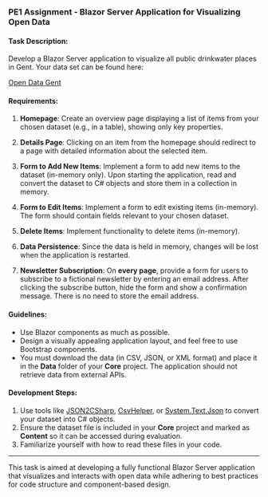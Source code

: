 ### PE1 Assignment - Blazor Server Application for Visualizing Open Data

#### Task Description:

Develop a Blazor Server application to visualize all public drinkwater places in Gent. Your data set can be found here:

[Open Data Gent](https://data.stad.gent/)

#### Requirements:

1. **Homepage**: Create an overview page displaying a list of items from your chosen dataset (e.g., in a table), showing only key properties.

2. **Details Page**: Clicking on an item from the homepage should redirect to a page with detailed information about the selected item.

3. **Form to Add New Items**: Implement a form to add new items to the dataset (in-memory only). Upon starting the application, read and convert the dataset to C# objects and store them in a collection in memory.

4. **Form to Edit Items**: Implement a form to edit existing items (in-memory). The form should contain fields relevant to your chosen dataset.

5. **Delete Items**: Implement functionality to delete items (in-memory).

6. **Data Persistence**: Since the data is held in memory, changes will be lost when the application is restarted.

7. **Newsletter Subscription**: On **every page**, provide a form for users to subscribe to a fictional newsletter by entering an email address. After clicking the subscribe button, hide the form and show a confirmation message. There is no need to store the email address.

#### Guidelines:

- Use Blazor components as much as possible.
- Design a visually appealing application layout, and feel free to use Bootstrap components.
- You must download the data (in CSV, JSON, or XML format) and place it in the **Data** folder of your **Core** project. The application should not retrieve data from external APIs.

#### Development Steps:

1. Use tools like [JSON2CSharp](https://json2csharp.com/), [CsvHelper](https://joshclose.github.io/CsvHelper/), or [System.Text.Json](https://learn.microsoft.com/en-us/dotnet/api/system.text.json?view=net-6.0) to convert your dataset into C# objects.
2. Ensure the dataset file is included in your **Core** project and marked as **Content** so it can be accessed during evaluation.
3. Familiarize yourself with how to read these files in your code.

---

This task is aimed at developing a fully functional Blazor Server application that visualizes and interacts with open data while adhering to best practices for code structure and component-based design.

